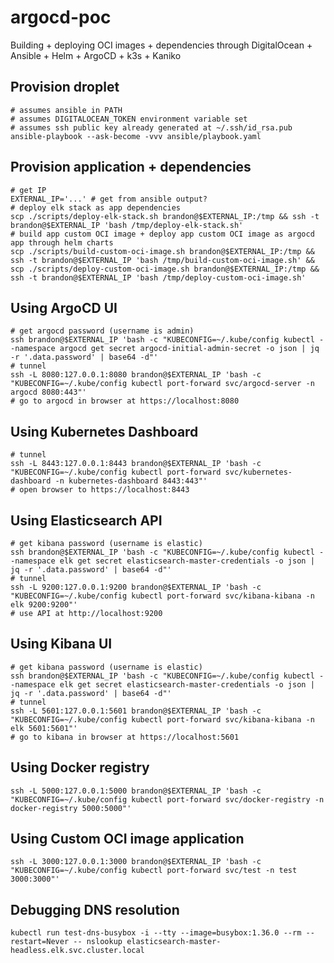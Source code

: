 # argocd-poc
Building + deploying OCI images + dependencies through DigitalOcean + Ansible + Helm + ArgoCD + k3s + Kaniko

## Provision droplet

```shell
# assumes ansible in PATH
# assumes DIGITALOCEAN_TOKEN environment variable set
# assumes ssh public key already generated at ~/.ssh/id_rsa.pub
ansible-playbook --ask-become -vvv ansible/playbook.yaml
```

## Provision application + dependencies

```shell
# get IP
EXTERNAL_IP='...' # get from ansible output?
# deploy elk stack as app dependencies
scp ./scripts/deploy-elk-stack.sh brandon@$EXTERNAL_IP:/tmp && ssh -t brandon@$EXTERNAL_IP 'bash /tmp/deploy-elk-stack.sh'
# build app custom OCI image + deploy app custom OCI image as argocd app through helm charts
scp ./scripts/build-custom-oci-image.sh brandon@$EXTERNAL_IP:/tmp && ssh -t brandon@$EXTERNAL_IP 'bash /tmp/build-custom-oci-image.sh' && scp ./scripts/deploy-custom-oci-image.sh brandon@$EXTERNAL_IP:/tmp && ssh -t brandon@$EXTERNAL_IP 'bash /tmp/deploy-custom-oci-image.sh'
```

## Using ArgoCD UI

```shell
# get argocd password (username is admin)
ssh brandon@$EXTERNAL_IP 'bash -c "KUBECONFIG=~/.kube/config kubectl --namespace argocd get secret argocd-initial-admin-secret -o json | jq -r '.data.password' | base64 -d"'
# tunnel
ssh -L 8080:127.0.0.1:8080 brandon@$EXTERNAL_IP 'bash -c "KUBECONFIG=~/.kube/config kubectl port-forward svc/argocd-server -n argocd 8080:443"'
# go to argocd in browser at https://localhost:8080
```

## Using Kubernetes Dashboard

```shell
# tunnel
ssh -L 8443:127.0.0.1:8443 brandon@$EXTERNAL_IP 'bash -c "KUBECONFIG=~/.kube/config kubectl port-forward svc/kubernetes-dashboard -n kubernetes-dashboard 8443:443"'
# open browser to https://localhost:8443
```

## Using Elasticsearch API

```shell
# get kibana password (username is elastic)
ssh brandon@$EXTERNAL_IP 'bash -c "KUBECONFIG=~/.kube/config kubectl --namespace elk get secret elasticsearch-master-credentials -o json | jq -r '.data.password' | base64 -d"'
# tunnel
ssh -L 9200:127.0.0.1:9200 brandon@$EXTERNAL_IP 'bash -c "KUBECONFIG=~/.kube/config kubectl port-forward svc/kibana-kibana -n elk 9200:9200"'
# use API at http://localhost:9200
```

## Using Kibana UI

```shell
# get kibana password (username is elastic)
ssh brandon@$EXTERNAL_IP 'bash -c "KUBECONFIG=~/.kube/config kubectl --namespace elk get secret elasticsearch-master-credentials -o json | jq -r '.data.password' | base64 -d"'
# tunnel
ssh -L 5601:127.0.0.1:5601 brandon@$EXTERNAL_IP 'bash -c "KUBECONFIG=~/.kube/config kubectl port-forward svc/kibana-kibana -n elk 5601:5601"'
# go to kibana in browser at https://localhost:5601
```

## Using Docker registry

```shell
ssh -L 5000:127.0.0.1:5000 brandon@$EXTERNAL_IP 'bash -c "KUBECONFIG=~/.kube/config kubectl port-forward svc/docker-registry -n docker-registry 5000:5000"'
```

## Using Custom OCI image application

```shell
ssh -L 3000:127.0.0.1:3000 brandon@$EXTERNAL_IP 'bash -c "KUBECONFIG=~/.kube/config kubectl port-forward svc/test -n test 3000:3000"'
```

## Debugging DNS resolution

```shell
kubectl run test-dns-busybox -i --tty --image=busybox:1.36.0 --rm --restart=Never -- nslookup elasticsearch-master-headless.elk.svc.cluster.local
```
